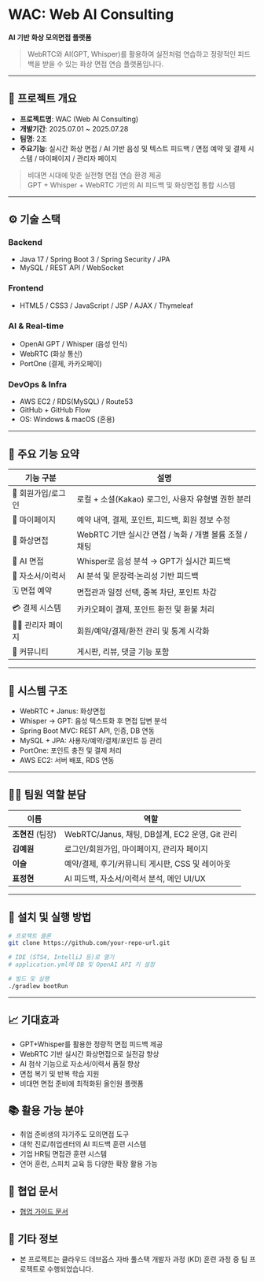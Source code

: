 # WAC: Web AI Consulting

**AI 기반 화상 모의면접 플랫폼**

> WebRTC와 AI(GPT, Whisper)를 활용하여 실전처럼 연습하고 정량적인 피드백을 받을 수 있는 화상 면접 연습 플랫폼입니다.

---

## 🧩 프로젝트 개요

- **프로젝트명**: WAC (Web AI Consulting)
- **개발기간**: 2025.07.01 ~ 2025.07.28
- **팀명**: 2조
- **주요기능**: 실시간 화상 면접 / AI 기반 음성 및 텍스트 피드백 / 면접 예약 및 결제 시스템 / 마이페이지 / 관리자 페이지

> 비대면 시대에 맞춘 실전형 면접 연습 환경 제공  
> GPT + Whisper + WebRTC 기반의 AI 피드백 및 화상면접 통합 시스템

---

## ⚙️ 기술 스택

### Backend
- Java 17 / Spring Boot 3 / Spring Security / JPA
- MySQL / REST API / WebSocket

### Frontend
- HTML5 / CSS3 / JavaScript / JSP / AJAX / Thymeleaf

### AI & Real-time
- OpenAI GPT / Whisper (음성 인식)
- WebRTC (화상 통신)
- PortOne (결제, 카카오페이)

### DevOps & Infra
- AWS EC2 / RDS(MySQL) / Route53
- GitHub + GitHub Flow
- OS: Windows & macOS (혼용)

---

## 🔑 주요 기능 요약

| 기능 구분 | 설명 |
|-----------|------|
| 🔐 회원가입/로그인 | 로컬 + 소셜(Kakao) 로그인, 사용자 유형별 권한 분리 |
| 👤 마이페이지 | 예약 내역, 결제, 포인트, 피드백, 회원 정보 수정 |
| 🎥 화상면접 | WebRTC 기반 실시간 면접 / 녹화 / 개별 볼륨 조절 / 채팅 |
| 🤖 AI 면접 | Whisper로 음성 분석 → GPT가 실시간 피드백 |
| 📝 자소서/이력서 | AI 분석 및 문장력·논리성 기반 피드백 |
| 🗓️ 면접 예약 | 면접관과 일정 선택, 중복 차단, 포인트 차감 |
| 💳 결제 시스템 | 카카오페이 결제, 포인트 환전 및 환불 처리 |
| 👨‍💼 관리자 페이지 | 회원/예약/결제/환전 관리 및 통계 시각화 |
| 💬 커뮤니티 | 게시판, 리뷰, 댓글 기능 포함 |

---

## 🧪 시스템 구조

- WebRTC + Janus: 화상면접
- Whisper → GPT: 음성 텍스트화 후 면접 답변 분석
- Spring Boot MVC: REST API, 인증, DB 연동
- MySQL + JPA: 사용자/예약/결제/포인트 등 관리
- PortOne: 포인트 충전 및 결제 처리
- AWS EC2: 서버 배포, RDS 연동

---

## 🧑‍💻 팀원 역할 분담

| 이름 | 역할 |
|------|------|
| **조현진** (팀장) | WebRTC/Janus, 채팅, DB설계, EC2 운영, Git 관리 |
| **김예원** | 로그인/회원가입, 마이페이지, 관리자 페이지 |
| **이슬** | 예약/결제, 후기/커뮤니티 게시판, CSS 및 레이아웃 |
| **표정현** | AI 피드백, 자소서/이력서 분석, 메인 UI/UX|

---

## 🚀 설치 및 실행 방법

```bash
# 프로젝트 클론
git clone https://github.com/your-repo-url.git

# IDE (STS4, IntelliJ 등)로 열기
# application.yml에 DB 및 OpenAI API 키 설정

# 빌드 및 실행
./gradlew bootRun

```
---
## 📈 기대효과
- GPT+Whisper를 활용한 정량적 면접 피드백 제공
- WebRTC 기반 실시간 화상면접으로 실전감 향상
- AI 첨삭 기능으로 자소서/이력서 품질 향상
- 면접 복기 및 반복 학습 지원
- 비대면 면접 준비에 최적화된 올인원 플랫폼

## 📚 활용 가능 분야
- 취업 준비생의 자기주도 모의면접 도구
- 대학 진로/취업센터의 AI 피드백 훈련 시스템
- 기업 HR팀 면접관 훈련 시스템
- 언어 훈련, 스피치 교육 등 다양한 확장 활용 가능

## 📄 협업 문서

- [협업 가이드 문서](CONTRIBUTING.md)

## 📎 기타 정보
- 본 프로젝트는 클라우드 데브옵스 자바 풀스택 개발자 과정 (KD) 훈련 과정 중 팀 프로젝트로 수행되었습니다.

